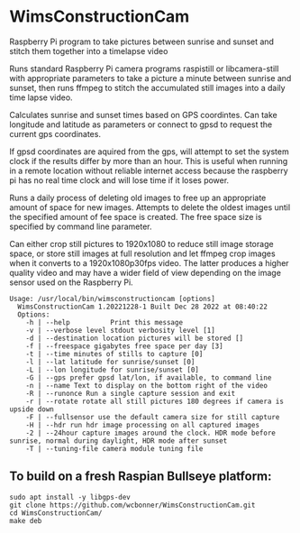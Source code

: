 # WimsConstructionCam
Raspberry Pi program to take pictures between sunrise and sunset and stitch them together into a timelapse video

Runs standard Raspberry Pi camera programs raspistill or libcamera-still with appropriate parameters to take a picture a minute between sunrise and sunset, then runs ffmpeg to stitch the accumulated still images into a daily time lapse video.

Calculates sunrise and sunset times based on GPS coordintes. Can take longitude and latitude as parameters or connect to gpsd to request the current gps coordinates. 

If gpsd coordinates are aquired from the gps, will attempt to set the system clock if the results differ by more than an hour. This is useful when running in a remote location without reliable internet access because the raspberry pi has no real time clock and will lose time if it loses power.

Runs a daily process of deleting old images to free up an appropriate amount of space for new images. Attempts to delete the oldest images until the specified amount of fee space is created. The free space size is specified by command line parameter.

Can either crop still pictures to 1920x1080 to reduce still image storage space, or store still images at full resolution and let ffmpeg crop images when it converts to a 1920x1080p30fps video. The latter produces a higher quality video and may have a wider field of view depending on the image sensor used on the Raspberry Pi.

```
Usage: /usr/local/bin/wimsconstructioncam [options]
  WimsConstructionCam 1.20221228-1 Built Dec 28 2022 at 08:40:22
  Options:
    -h | --help          Print this message
    -v | --verbose level stdout verbosity level [1]
    -d | --destination location pictures will be stored []
    -f | --freespace gigabytes free space per day [3]
    -t | --time minutes of stills to capture [0]
    -l | --lat latitude for sunrise/sunset [0]
    -L | --lon longitude for sunrise/sunset [0]
    -G | --gps prefer gpsd lat/lon, if available, to command line
    -n | --name Text to display on the bottom right of the video
    -R | --runonce Run a single capture session and exit
    -r | --rotate rotate all still pictures 180 degrees if camera is upside down
    -F | --fullsensor use the default camera size for still capture
    -H | --hdr run hdr image processing on all captured images
    -2 | --24hour capture images around the clock. HDR mode before sunrise, normal during daylight, HDR mode after sunset
    -T | --tuning-file camera module tuning file
```

## To build on a fresh Raspian Bullseye platform:
```
sudo apt install -y libgps-dev
git clone https://github.com/wcbonner/WimsConstructionCam.git
cd WimsConstructionCam/
make deb
```
